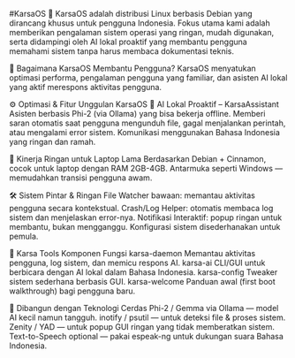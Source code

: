 #KarsaOS
📌 KarsaOS adalah distribusi Linux berbasis Debian yang dirancang khusus untuk pengguna Indonesia. Fokus utama kami adalah memberikan pengalaman sistem operasi yang ringan, mudah digunakan, serta didampingi oleh AI lokal proaktif yang membantu pengguna memahami sistem tanpa harus membaca dokumentasi teknis.

🚀 Bagaimana KarsaOS Membantu Pengguna?
KarsaOS menyatukan optimasi performa, pengalaman pengguna yang familiar, dan asisten AI lokal yang aktif merespons aktivitas pengguna.

⚙️ Optimasi & Fitur Unggulan KarsaOS
🧠 AI Lokal Proaktif – KarsaAssistant
Asisten berbasis Phi-2 (via Ollama) yang bisa bekerja offline.
Memberi saran otomatis saat pengguna mengunduh file, gagal menjalankan perintah, atau mengalami error sistem.
Komunikasi menggunakan Bahasa Indonesia yang ringan dan ramah.

💨 Kinerja Ringan untuk Laptop Lama
Berdasarkan Debian + Cinnamon, cocok untuk laptop dengan RAM 2GB-4GB.
Antarmuka seperti Windows — memudahkan transisi pengguna awam.

🛠️ Sistem Pintar & Ringan
File Watcher bawaan: memantau aktivitas pengguna secara kontekstual.
Crash/Log Helper: otomatis membaca log sistem dan menjelaskan error-nya.
Notifikasi Interaktif: popup ringan untuk membantu, bukan mengganggu.
Konfigurasi sistem disederhanakan untuk pemula.

🧰 Karsa Tools
Komponen	Fungsi
karsa-daemon	Memantau aktivitas pengguna, log sistem, dan memicu respons AI.
karsa-ai	CLI/GUI untuk berbicara dengan AI lokal dalam Bahasa Indonesia.
karsa-config	Tweaker sistem sederhana berbasis GUI.
karsa-welcome	Panduan awal (first boot walkthrough) bagi pengguna baru.

🧠 Dibangun dengan Teknologi Cerdas
Phi-2 / Gemma via Ollama — model AI kecil namun tangguh.
inotify / psutil — untuk deteksi file & proses sistem.
Zenity / YAD — untuk popup GUI ringan yang tidak memberatkan sistem.
Text-to-Speech optional — pakai espeak-ng untuk dukungan suara Bahasa Indonesia.


